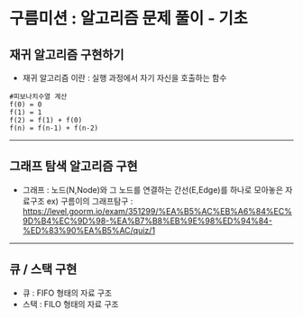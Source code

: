 # 구름미션 : 알고리즘 문제 풀이 - 기초

## 재귀 알고리즘 구현하기
* 재귀 알고리즘 이란 : 실행 과정에서 자기 자신을 호출하는 함수
```
#피보나치수열 계산
f(0) = 0
f(1) = 1
f(2) = f(1) + f(0)
f(n) = f(n-1) + f(n-2)
```
-----
## 그래프 탐색 알고리즘 구현
* 그래프 : 노드(N,Node)와 그 노드를 연결하는 간선(E,Edge)를 하나로 모아놓은 자료구조
ex) 구름이의 그래프탐구 : https://level.goorm.io/exam/351299/%EA%B5%AC%EB%A6%84%EC%9D%B4%EC%9D%98-%EA%B7%B8%EB%9E%98%ED%94%84-%ED%83%90%EA%B5%AC/quiz/1
-----
## 큐 / 스택 구현
* 큐 : FIFO 형태의 자료 구조
* 스택 : FILO 형태의 자료 구조
